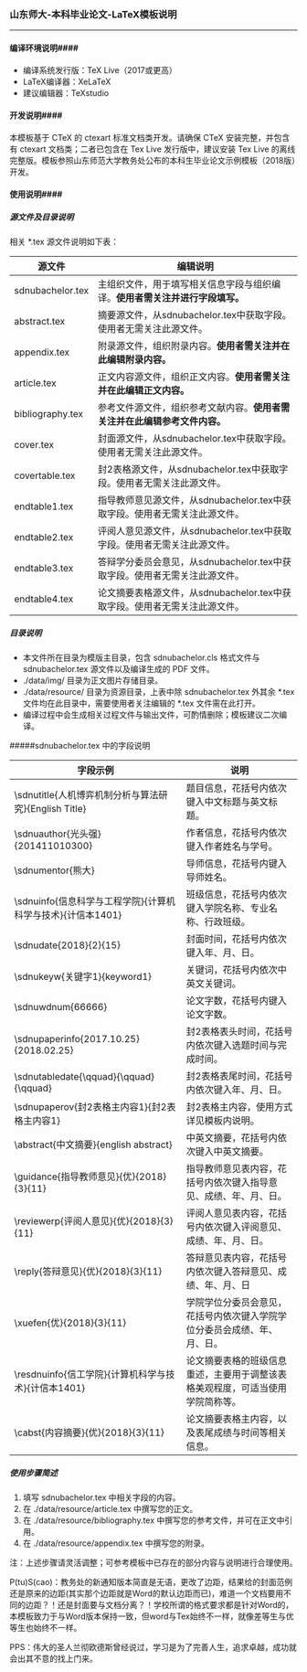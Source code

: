 ### 山东师大-本科毕业论文-LaTeX模板说明

------

#### 编译环境说明####

- 编译系统发行版：TeX Live（2017或更高）
- LaTeX编译器：XeLaTeX
- 建议编辑器：TeXstudio

#### 开发说明####

本模板基于 CTeX 的 ctexart 标准文档类开发。请确保 CTeX 安装完整，并包含有 ctexart 文档类；二者已包含在 Tex Live 发行版中，建议安装 Tex Live 的离线完整版。模板参照山东师范大学教务处公布的本科生毕业论文示例模板（2018版）开发。

#### 使用说明####

##### 源文件及目录说明

相关 *.tex 源文件说明如下表：

| 源文件           | 编辑说明                                                     |
| ---------------- | ------------------------------------------------------------ |
| sdnubachelor.tex | 主组织文件，用于填写相关信息字段与组织编译。**使用者需关注并进行字段填写。** |
| abstract.tex     | 摘要源文件，从sdnubachelor.tex中获取字段。使用者无需关注此源文件。 |
| appendix.tex     | 附录源文件，组织附录内容。**使用者需关注并在此编辑附录内容。** |
| article.tex      | 正文内容源文件，组织正文内容。**使用者需关注并在此编辑正文内容。** |
| bibliography.tex | 参考文件源文件，组织参考文献内容。**使用者需关注并在此编辑参考文件内容。** |
| cover.tex        | 封面源文件，从sdnubachelor.tex中获取字段。使用者无需关注此源文件。 |
| covertable.tex   | 封2表格源文件，从sdnubachelor.tex中获取字段。使用者无需关注此源文件。 |
| endtable1.tex    | 指导教师意见源文件，从sdnubachelor.tex中获取字段。使用者无需关注此源文件。 |
| endtable2.tex    | 评阅人意见源文件，从sdnubachelor.tex中获取字段。使用者无需关注此源文件。 |
| endtable3.tex    | 答辩学分委员会意见，从sdnubachelor.tex中获取字段。使用者无需关注此源文件。 |
| endtable4.tex    | 论文摘要表格源文件，从sdnubachelor.tex中获取字段。使用者无需关注此源文件。 |

##### 目录说明

- 本文件所在目录为模版主目录，包含 sdnubachelor.cls 格式文件与 sdnubachelor.tex 源文件以及编译生成的 PDF 文件。
- ./data/img/ 目录为正文图片存储目录。
- ./data/resource/ 目录为资源目录，上表中除 sdnubachelor.tex 外其余 *.tex 文件均在此目录中，需要使用者关注编辑的 *.tex 文件需在此打开。
- 编译过程中会生成相关过程文件与输出文件，可酌情删除；模板建议二次编译。

#####sdnubachelor.tex 中的字段说明

| 字段示例                                                    | 说明                                                         |
| ----------------------------------------------------------- | ------------------------------------------------------------ |
| \sdnutitle{人机博弈机制分析与算法研究}{English Title}       | 题目信息，花括号内依次键入中文标题与英文标题。               |
| \sdnuauthor{光头强}{201411010300}                           | 作者信息，花括号内依次键入作者姓名与学号。                   |
| \sdnumentor{熊大}                                           | 导师信息，花括号内键入导师姓名。                             |
| \sdnuinfo{信息科学与工程学院}{计算机科学与技术}{计信本1401} | 班级信息，花括号内依次键入学院名称、专业名称、行政班级。     |
| \sdnudate{2018}{2}{15}                                      | 封面时间，花括号内依次键入年、月、日。                       |
| \sdnukeyw{关键字1}{keyword1}                                | 关键词，花括号内依次中英文关键词。                           |
| \sdnuwdnum{66666}                                           | 论文字数，花括号内键入论文字数。                             |
| \sdnupaperinfo{2017.10.25}{2018.02.25}                      | 封2表格表头时间，花括号内依次键入选题时间与完成时间。        |
| \sdnutabledate{\qquad}{\qquad}{\qquad}                      | 封2表格表尾时间，花括号内依次键入年、月、日。                |
| \sdnupaperov{封2表格主内容1}{封2表格主内容1}                | 封2表格主内容，使用方式详见模板内说明。                      |
| \abstract{中文摘要}{english abstract}                       | 中英文摘要，花括号内依次键入中英文摘要。                     |
| \guidance{指导教师意见}{优}{2018}{3}{11}                    | 指导教师意见表内容，花括号内依次键入指导意见、成绩、年、月、日。 |
| \reviewerp{评阅人意见}{优}{2018}{3}{11}                     | 评阅人意见表内容，花括号内依次键入评阅意见、成绩、年、月、日。 |
| \reply{答辩意见}{优}{2018}{3}{11}                           | 答辩意见表内容，花括号内依次键入答辩意见、成绩、年、月、日   |
| \xuefen{优}{2018}{3}{11}                                    | 学院学位分委员会意见，花括号内依次键入学院学位分委员会成绩、年、月、日。 |
| \resdnuinfo{信工学院}{计算机科学与技术}{计信本1401}         | 论文摘要表格的班级信息重述，主要用于调整该表格美观程度，可适当使用学院简称等。 |
| \cabst{内容摘要}{优}{2018}{3}{11}                           | 论文摘要表格主内容，以及表尾成绩与时间等相关信息。           |

##### 使用步骤简述

1. 填写 sdnubachelor.tex  中相关字段的内容。
2. 在 ./data/resource/article.tex 中撰写您的正文。
3. 在 ./data/resource/bibliography.tex 中撰写您的参考文件，并可在正文中引用。
4. 在 ./data/resource/appendix.tex 中撰写您的附录。

注：上述步骤请灵活调整；可参考模板中已存在的部分内容与说明进行合理使用。

P(tu)S(cao)：教务处的新通知版本简直是无语，更改了边距，结果给的封面范例还是原来的边距(其实那个边距就是Word的默认边距而已)，难道一个文档要用不同的边距？！还是封面要与文档分离？！学校所谓的格式要求都是针对Word的，本模板致力于与Word版本保持一致，但word与Tex始终不一样，就像差等生与优等生也始终不一样。

PPS：伟大的圣人兰彻欧德斯曾经说过，学习是为了完善人生，追求卓越，成功就会出其不意的找上门来。

